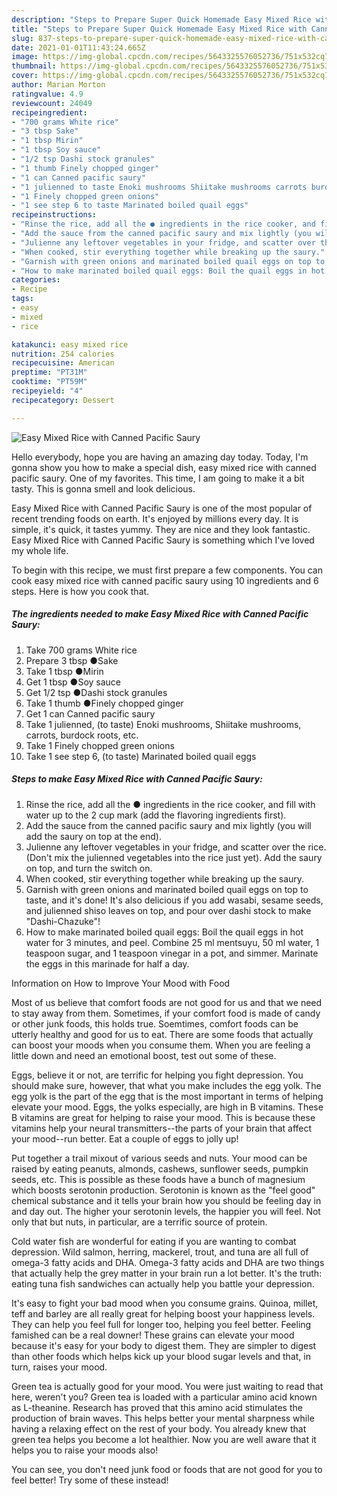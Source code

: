 ```yaml
---
description: "Steps to Prepare Super Quick Homemade Easy Mixed Rice with Canned Pacific Saury"
title: "Steps to Prepare Super Quick Homemade Easy Mixed Rice with Canned Pacific Saury"
slug: 837-steps-to-prepare-super-quick-homemade-easy-mixed-rice-with-canned-pacific-saury
date: 2021-01-01T11:43:24.665Z
image: https://img-global.cpcdn.com/recipes/5643325576052736/751x532cq70/easy-mixed-rice-with-canned-pacific-saury-recipe-main-photo.jpg
thumbnail: https://img-global.cpcdn.com/recipes/5643325576052736/751x532cq70/easy-mixed-rice-with-canned-pacific-saury-recipe-main-photo.jpg
cover: https://img-global.cpcdn.com/recipes/5643325576052736/751x532cq70/easy-mixed-rice-with-canned-pacific-saury-recipe-main-photo.jpg
author: Marian Morton
ratingvalue: 4.9
reviewcount: 24049
recipeingredient:
- "700 grams White rice"
- "3 tbsp Sake"
- "1 tbsp Mirin"
- "1 tbsp Soy sauce"
- "1/2 tsp Dashi stock granules"
- "1 thumb Finely chopped ginger"
- "1 can Canned pacific saury"
- "1 julienned to taste Enoki mushrooms Shiitake mushrooms carrots burdock roots etc"
- "1 Finely chopped green onions"
- "1 see step 6 to taste Marinated boiled quail eggs"
recipeinstructions:
- "Rinse the rice, add all the ● ingredients in the rice cooker, and fill with water up to the 2 cup mark (add the flavoring ingredients first)."
- "Add the sauce from the canned pacific saury and mix lightly (you will add the saury on top at the end)."
- "Julienne any leftover vegetables in your fridge, and scatter over the rice. (Don&#39;t mix the julienned vegetables into the rice just yet). Add the saury on top, and turn the switch on."
- "When cooked, stir everything together while breaking up the saury."
- "Garnish with green onions and marinated boiled quail eggs on top to taste, and it&#39;s done! It&#39;s also delicious if you add wasabi, sesame seeds, and julienned shiso leaves on top, and pour over dashi stock to make &#34;Dashi-Chazuke&#34;!"
- "How to make marinated boiled quail eggs: Boil the quail eggs in hot water for 3 minutes, and peel. Combine 25 ml mentsuyu, 50 ml water, 1 teaspoon sugar, and 1 teaspoon vinegar in a pot, and simmer. Marinate the eggs in this marinade for half a day."
categories:
- Recipe
tags:
- easy
- mixed
- rice

katakunci: easy mixed rice 
nutrition: 254 calories
recipecuisine: American
preptime: "PT31M"
cooktime: "PT59M"
recipeyield: "4"
recipecategory: Dessert

---
```



![Easy Mixed Rice with Canned Pacific Saury](https://img-global.cpcdn.com/recipes/5643325576052736/751x532cq70/easy-mixed-rice-with-canned-pacific-saury-recipe-main-photo.jpg)

Hello everybody, hope you are having an amazing day today. Today, I'm gonna show you how to make a special dish, easy mixed rice with canned pacific saury. One of my favorites. This time, I am going to make it a bit tasty. This is gonna smell and look delicious.

Easy Mixed Rice with Canned Pacific Saury is one of the most popular of recent trending foods on earth. It's enjoyed by millions every day. It is simple, it's quick, it tastes yummy. They are nice and they look fantastic. Easy Mixed Rice with Canned Pacific Saury is something which I've loved my whole life.




To begin with this recipe, we must first prepare a few components. You can cook easy mixed rice with canned pacific saury using 10 ingredients and 6 steps. Here is how you cook that.

<!--inarticleads1-->

##### The ingredients needed to make Easy Mixed Rice with Canned Pacific Saury:

1. Take 700 grams White rice
1. Prepare 3 tbsp ●Sake
1. Take 1 tbsp ●Mirin
1. Get 1 tbsp ●Soy sauce
1. Get 1/2 tsp ●Dashi stock granules
1. Take 1 thumb ●Finely chopped ginger
1. Get 1 can Canned pacific saury
1. Take 1 julienned, (to taste) Enoki mushrooms, Shiitake mushrooms, carrots, burdock roots, etc.
1. Take 1 Finely chopped green onions
1. Take 1 see step 6, (to taste) Marinated boiled quail eggs




<!--inarticleads2-->

##### Steps to make Easy Mixed Rice with Canned Pacific Saury:

1. Rinse the rice, add all the ● ingredients in the rice cooker, and fill with water up to the 2 cup mark (add the flavoring ingredients first).
1. Add the sauce from the canned pacific saury and mix lightly (you will add the saury on top at the end).
1. Julienne any leftover vegetables in your fridge, and scatter over the rice. (Don&#39;t mix the julienned vegetables into the rice just yet). Add the saury on top, and turn the switch on.
1. When cooked, stir everything together while breaking up the saury.
1. Garnish with green onions and marinated boiled quail eggs on top to taste, and it&#39;s done! It&#39;s also delicious if you add wasabi, sesame seeds, and julienned shiso leaves on top, and pour over dashi stock to make &#34;Dashi-Chazuke&#34;!
1. How to make marinated boiled quail eggs: Boil the quail eggs in hot water for 3 minutes, and peel. Combine 25 ml mentsuyu, 50 ml water, 1 teaspoon sugar, and 1 teaspoon vinegar in a pot, and simmer. Marinate the eggs in this marinade for half a day.




Information on How to Improve Your Mood with Food


Most of us believe that comfort foods are not good for us and that we need to stay away from them. Sometimes, if your comfort food is made of candy or other junk foods, this holds true. Soemtimes, comfort foods can be utterly healthy and good for us to eat. There are some foods that actually can boost your moods when you consume them. When you are feeling a little down and need an emotional boost, test out some of these.

Eggs, believe it or not, are terrific for helping you fight depression. You should make sure, however, that what you make includes the egg yolk. The egg yolk is the part of the egg that is the most important in terms of helping elevate your mood. Eggs, the yolks especially, are high in B vitamins. These B vitamins are great for helping to raise your mood. This is because these vitamins help your neural transmitters--the parts of your brain that affect your mood--run better. Eat a couple of eggs to jolly up!

Put together a trail mixout of various seeds and nuts. Your mood can be raised by eating peanuts, almonds, cashews, sunflower seeds, pumpkin seeds, etc. This is possible as these foods have a bunch of magnesium which boosts serotonin production. Serotonin is known as the "feel good" chemical substance and it tells your brain how you should be feeling day in and day out. The higher your serotonin levels, the happier you will feel. Not only that but nuts, in particular, are a terrific source of protein.

Cold water fish are wonderful for eating if you are wanting to combat depression. Wild salmon, herring, mackerel, trout, and tuna are all full of omega-3 fatty acids and DHA. Omega-3 fatty acids and DHA are two things that actually help the grey matter in your brain run a lot better. It's the truth: eating tuna fish sandwiches can actually help you battle your depression. 

It's easy to fight your bad mood when you consume grains. Quinoa, millet, teff and barley are all really great for helping boost your happiness levels. They can help you feel full for longer too, helping you feel better. Feeling famished can be a real downer! These grains can elevate your mood because it's easy for your body to digest them. They are simpler to digest than other foods which helps kick up your blood sugar levels and that, in turn, raises your mood.

Green tea is actually good for your mood. You were just waiting to read that here, weren't you? Green tea is loaded with a particular amino acid known as L-theanine. Research has proved that this amino acid stimulates the production of brain waves. This helps better your mental sharpness while having a relaxing effect on the rest of your body. You already knew that green tea helps you become a lot healthier. Now you are well aware that it helps you to raise your moods also!

You can see, you don't need junk food or foods that are not good for you to feel better! Try some of these instead!

